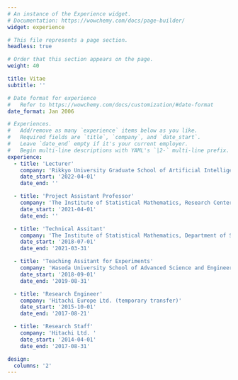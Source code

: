 ```yaml
---
# An instance of the Experience widget.
# Documentation: https://wowchemy.com/docs/page-builder/
widget: experience

# This file represents a page section.
headless: true

# Order that this section appears on the page.
weight: 40

title: Vitae
subtitle: ''

# Date format for experience
#   Refer to https://wowchemy.com/docs/customization/#date-format
date_format: Jan 2006

# Experiences.
#   Add/remove as many `experience` items below as you like.
#   Required fields are `title`, `company`, and `date_start`.
#   Leave `date_end` empty if it's your current employer.
#   Begin multi-line descriptions with YAML's `|2-` multi-line prefix.
experience:
  - title: 'Lecturer'
    company: 'Rikkyo University Graduate School of Artificial Intelligence and Science'
    date_start: '2022-04-01'
    date_end: ''

  - title: 'Project Assistant Professor'
    company: 'The Institute of Statistical Mathematics, Research Center for Statistical Machine Learning'
    date_start: '2021-04-01'
    date_end: ''

  - title: 'Technical Assitant'
    company: 'The Institute of Statistical Mathematics, Department of Statistical Modeling'
    date_start: '2018-07-01'
    date_end: '2021-03-31'

  - title: 'Teaching Assitant for Experiments'
    company: 'Waseda University School of Advanced Science and Engineering'
    date_start: '2018-09-01'
    date_end: '2019-08-31'

  - title: 'Research Engineer'
    company: 'Hitachi Europe Ltd. (temporary transfer)'
    date_start: '2015-10-01'
    date_end: '2017-08-21'

  - title: 'Research Staff'
    company: 'Hitachi Ltd. '
    date_start: '2014-04-01'
    date_end: '2017-08-31'

design:
  columns: '2'
---
```

